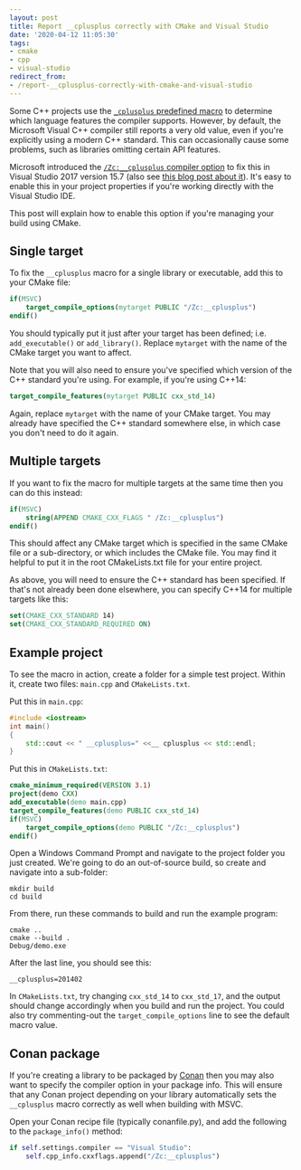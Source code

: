 ```yaml
---
layout: post
title: Report __cplusplus correctly with CMake and Visual Studio
date: '2020-04-12 11:05:30'
tags:
- cmake
- cpp
- visual-studio
redirect_from:
- /report-__cplusplus-correctly-with-cmake-and-visual-studio
---
```


Some C++ projects use the [`_cplusplus` predefined macro](https://docs.microsoft.com/en-us/cpp/preprocessor/predefined-macros) to determine which language features the compiler supports. However, by default, the Microsoft Visual C++ compiler still reports a very old value, even if you're explicitly using a modern C++ standard. This can occasionally cause some problems, such as libraries omitting certain API features.

Microsoft introduced the [`/Zc:__cplusplus` compiler option](https://docs.microsoft.com/en-us/cpp/build/reference/zc-cplusplus) to fix this in Visual Studio 2017 version 15.7 (also see [this blog post about it](https://devblogs.microsoft.com/cppblog/msvc-now-correctly-reports-__cplusplus/)). It's easy to enable this in your project properties if you're working directly with the Visual Studio IDE.

This post will explain how to enable this option if you're managing your build using CMake.

## Single target

To fix the `__cplusplus` macro for a single library or executable, add this to your CMake file:

```cmake
if(MSVC)
    target_compile_options(mytarget PUBLIC "/Zc:__cplusplus")
endif()
```

You should typically put it just after your target has been defined; i.e. `add_executable()` or `add_library()`. Replace `mytarget` with the name of the CMake target you want to affect.

Note that you will also need to ensure you've specified which version of the C++ standard you're using. For example, if you're using C++14:

```cmake
target_compile_features(mytarget PUBLIC cxx_std_14)
```

Again, replace `mytarget` with the name of your CMake target. You may already have specified the C++ standard somewhere else, in which case you don't need to do it again.

## Multiple targets

If you want to fix the macro for multiple targets at the same time then you can do this instead:

```cmake
if(MSVC)
    string(APPEND CMAKE_CXX_FLAGS " /Zc:__cplusplus")
endif()
```

This should affect any CMake target which is specified in the same CMake file or a sub-directory, or which includes the CMake file. You may find it helpful to put it in the root CMakeLists.txt file for your entire project.

As above, you will need to ensure the C++ standard has been specified. If that's not already been done elsewhere, you can specify C++14 for multiple targets like this:

```cmake
set(CMAKE_CXX_STANDARD 14)
set(CMAKE_CXX_STANDARD_REQUIRED ON)
```

## Example project

To see the macro in action, create a folder for a simple test project. Within it, create two files: `main.cpp` and `CMakeLists.txt`.

Put this in `main.cpp`:

```c++
#include <iostream>
int main()
{
    std::cout << " __cplusplus=" <<__ cplusplus << std::endl;
}
```

Put this in `CMakeLists.txt`:

```cmake
cmake_minimum_required(VERSION 3.1)
project(demo CXX)
add_executable(demo main.cpp)
target_compile_features(demo PUBLIC cxx_std_14)
if(MSVC)
    target_compile_options(demo PUBLIC "/Zc:__cplusplus")
endif()
```

Open a Windows Command Prompt and navigate to the project folder you just created. We're going to do an out-of-source build, so create and navigate into a sub-folder:

```console
mkdir build
cd build
```

From there, run these commands to build and run the example program:

```console
cmake ..
cmake --build .
Debug/demo.exe
```

After the last line, you should see this:

```
__cplusplus=201402
```

In `CMakeLists.txt`, try changing `cxx_std_14` to `cxx_std_17`, and the output should change accordingly when you build and run the project. You could also try commenting-out the `target_compile_options` line to see the default macro value.

## Conan package

If you're creating a library to be packaged by [Conan](https://conan.io/) then you may also want to specify the compiler option in your package info. This will ensure that any Conan project depending on your library automatically sets the `__cplusplus` macro correctly as well when building with MSVC.

Open your Conan recipe file (typically conanfile.py), and add the following to the `package_info()` method:

```python
if self.settings.compiler == "Visual Studio":
    self.cpp_info.cxxflags.append("/Zc:__cplusplus")
```


